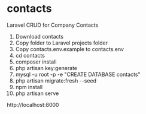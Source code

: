 # contacts
Laravel CRUD for Company Contacts

1. Download contacts
2. Copy folder to Laravel projects folder
3. Copy contacts\.env.example to contacts\.env
4. cd contacts
5. composer install
6. php artisan key:generate
7. mysql -u root -p -e "CREATE DATABASE contacts"
8. php artisan migrate:fresh --seed
9. npm install
10. php artisan serve

http://localhost:8000
